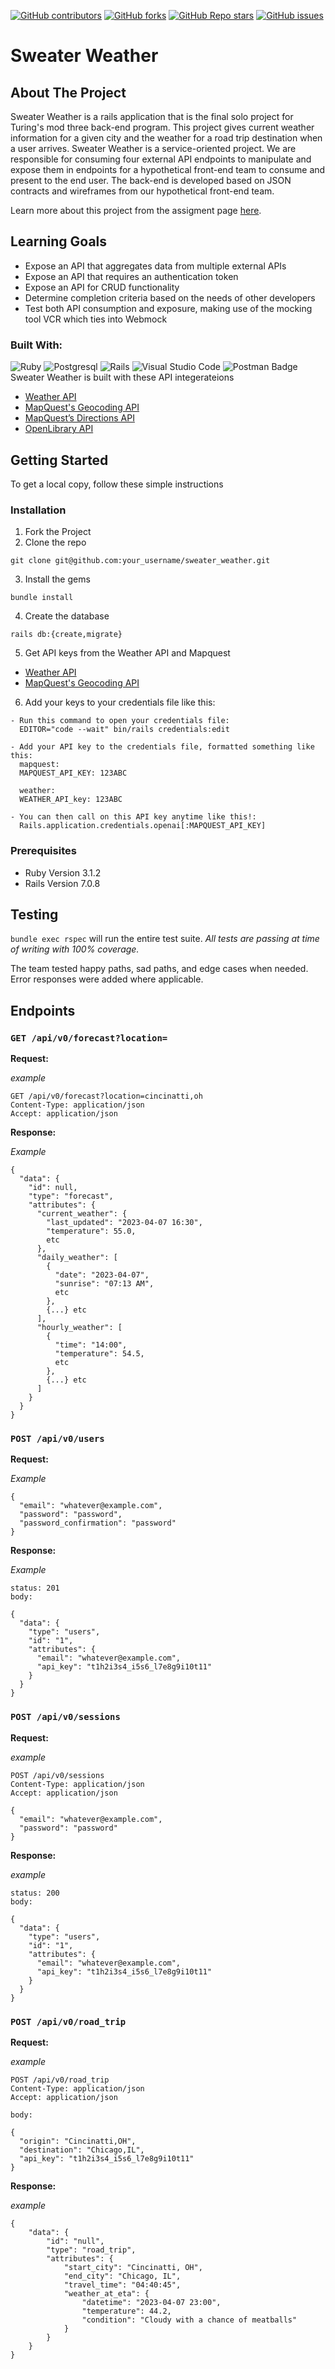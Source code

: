 [![GitHub contributors](https://img.shields.io/github/contributors/bserge13/sweater_weather_2308)](https://github.com/bserge13/sweater_weather_2308/graphs/contributors)
[![GitHub forks](https://img.shields.io/github/forks/bserge13/sweater_weather_2308)](https://github.com/bserge13/sweater_weather_2308/forks)
[![GitHub Repo stars](https://img.shields.io/github/stars/bserge13/sweater_weather_2308)](https://github.com/bserge13/sweater_weather_2308/stargazers)
[![GitHub issues](https://img.shields.io/github/issues/bserge13/sweater_weather_2308)](https://github.com/bserge13/sweater_weather_2308/issues)


# Sweater Weather

## About The Project
Sweater Weather is a rails application that is the final solo project for Turing's mod three back-end program. This project gives current weather information for a given city and the weather for a road trip destination when a user arrives. Sweater Weather is a service-oriented project. We are responsible for consuming four external API endpoints to manipulate and expose them in endpoints for a hypothetical front-end team to consume and present to the end user. The back-end is developed based on JSON contracts and wireframes from our hypothetical front-end team. 

Learn more about this project from the assigment page [here](https://backend.turing.edu/module3/projects/sweater_weather/).

## Learning Goals
- Expose an API that aggregates data from multiple external APIs
- Expose an API that requires an authentication token
- Expose an API for CRUD functionality
- Determine completion criteria based on the needs of other developers
- Test both API consumption and exposure, making use of the mocking tool VCR which ties into Webmock

### Built With:
![Ruby](https://img.shields.io/badge/ruby-%23CC342D.svg?style=for-the-badge&logo=ruby&logoColor=white)
![Postgresql](https://img.shields.io/badge/PostgreSQL-316192?style=for-the-badge&logo=postgresql&logoColor=white)
![Rails](https://img.shields.io/badge/rails-%23CC0000.svg?style=for-the-badge&logo=ruby-on-rails&logoColor=white)
![Visual Studio Code](https://img.shields.io/badge/Visual%20Studio%20Code-0078d7.svg?style=for-the-badge&logo=visual-studio-code&logoColor=white)
![Postman Badge](https://img.shields.io/badge/Postman-FF6C37?logo=postman&logoColor=fff&style=for-the-badge)
Sweater Weather is built with these API integerateions
- [Weather API](https://www.weatherapi.com/)
- [MapQuest's Geocoding API](https://developer.mapquest.com/documentation/geocoding-api/)
- [MapQuest’s Directions API](https://developer.mapquest.com/documentation/directions-api/)
- [OpenLibrary API](https://openlibrary.org/developers/api)

## <b>Getting Started</b>

To get a local copy, follow these simple instructions

### <b>Installation</b>

1. Fork the Project
2. Clone the repo 
``` 
git clone git@github.com:your_username/sweater_weather.git 
```
3. Install the gems
```
bundle install
```
4. Create the database
```
rails db:{create,migrate}
```
5. Get API keys from the Weather API and Mapquest<br>
- [Weather API](https://www.weatherapi.com/)
- [MapQuest's Geocoding API](https://developer.mapquest.com/)
6. Add your keys to your credentials file like this:
```
- Run this command to open your credentials file:
  EDITOR="code --wait" bin/rails credentials:edit
  
- Add your API key to the credentials file, formatted something like this:
  mapquest:
  MAPQUEST_API_KEY: 123ABC

  weather:
  WEATHER_API_key: 123ABC
  
- You can then call on this API key anytime like this!:
  Rails.application.credentials.openai[:MAPQUEST_API_KEY]
```

### Prerequisites
- Ruby Version 3.1.2
- Rails Version 7.0.8

## Testing
 
`bundle exec rspec` will run the entire test suite. *All tests are passing at time of writing with 100% coverage.*

The team tested happy paths, sad paths, and edge cases when needed. Error responses were added where applicable.

## Endpoints

### `GET /api/v0/forecast?location=`

**Request:**

*example*
 ```
GET /api/v0/forecast?location=cincinatti,oh
Content-Type: application/json
Accept: application/json
```

**Response:**

*Example*
```
{
  "data": {
    "id": null,
    "type": "forecast",
    "attributes": {
      "current_weather": {
        "last_updated": "2023-04-07 16:30",
        "temperature": 55.0,
        etc
      },
      "daily_weather": [
        {
          "date": "2023-04-07",
          "sunrise": "07:13 AM",
          etc
        },
        {...} etc
      ],
      "hourly_weather": [
        {
          "time": "14:00",
          "temperature": 54.5,
          etc
        },
        {...} etc
      ]
    }
  }
}
```

### `POST /api/v0/users`
**Request:**

*Example*
```
{
  "email": "whatever@example.com",
  "password": "password",
  "password_confirmation": "password"
}
```
**Response:**

*Example*
```
status: 201
body:

{
  "data": {
    "type": "users",
    "id": "1",
    "attributes": {
      "email": "whatever@example.com",
      "api_key": "t1h2i3s4_i5s6_l7e8g9i10t11"
    }
  }
}
```

### `POST /api/v0/sessions`
**Request:**

*example*
```
POST /api/v0/sessions
Content-Type: application/json
Accept: application/json

{
  "email": "whatever@example.com",
  "password": "password"
}
```

**Response:**

*example*
```
status: 200
body:

{
  "data": {
    "type": "users",
    "id": "1",
    "attributes": {
      "email": "whatever@example.com",
      "api_key": "t1h2i3s4_i5s6_l7e8g9i10t11"
    }
  }
}
```
### `POST /api/v0/road_trip`

**Request:**

*example*
```
POST /api/v0/road_trip
Content-Type: application/json
Accept: application/json

body:

{
  "origin": "Cincinatti,OH",
  "destination": "Chicago,IL",
  "api_key": "t1h2i3s4_i5s6_l7e8g9i10t11"
}
```

**Response:**

*example*
```
{
    "data": {
        "id": "null",
        "type": "road_trip",
        "attributes": {
            "start_city": "Cincinatti, OH",
            "end_city": "Chicago, IL",
            "travel_time": "04:40:45",
            "weather_at_eta": {
                "datetime": "2023-04-07 23:00",
                "temperature": 44.2,
                "condition": "Cloudy with a chance of meatballs"
            }
        }
    }
}
```